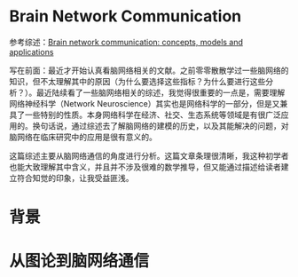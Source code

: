 Brain Network Communication
=============================

参考综述：[Brain network communication: concepts, models and applications](https://www.nature.com/articles/s41583-023-00718-5)

写在前面：最近才开始认真看脑网络相关的文献。之前零零散散学过一些脑网络的知识，但不太理解其中的原因（为什么要选择这些指标？为什么要进行这些分析？）。最近陆续看了一些脑网络相关的综述，我觉得很重要的一点是，需要理解网络神经科学（Network Neuroscience）其实也是网络科学的一部分，但是又兼具了一些特别的性质。本身网络科学在经济、社交、生态系统等领域是有很广泛应用的。换句话说，通过综述去了解脑网络的建模的历史，以及其能解决的问题，对脑网络在临床研究中的应用是很有意义的。

这篇综述主要从脑网络通信的角度进行分析。这篇文章条理很清晰，我这种初学者也能大致理解其中含义，并且并不涉及很难的数学推导，但又能通过描述给读者建立符合知觉的印象，让我受益匪浅。

# 背景

# 从图论到脑网络通信
